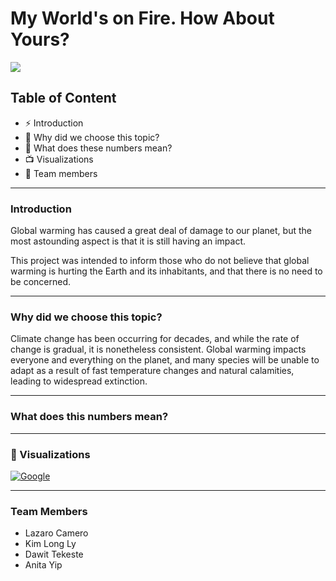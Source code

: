 # My World's on Fire. How About Yours? 


<img style="-webkit-user-select:none; display:block; margin:auto; padding:env(safe-area-inset-top) env(safe-area-inset-right) env(safe-area-inset-bottom) env(safe-area-inset-left);" src="https://www.colorado.edu/ecenter/sites/default/files/page/global-climate-change3.jpeg">

## Table of Content
- ⚡ Introduction
- 🔭 Why did we choose this topic?
- 🌱 What does these numbers mean?  
- 📺 Visualizations 
- 👯 Team members


---
### Introduction

Global warming has caused a great deal of damage to our planet, but the most astounding aspect is that it is still having an impact. 

This project was intended to inform those who do not believe that global warming is hurting the Earth and its inhabitants, and that there is no need to be concerned.

---

### Why did we choose this topic?
Climate change has been occurring for decades, and while the rate of change is gradual, it is nonetheless consistent. Global warming impacts everyone and everything on the planet, and many species will be unable to adapt as a result of fast temperature changes and natural calamities, leading to widespread extinction. 

---

### What does this numbers mean?

---
### 🧐 Visualizations

[![Google](https://img.shields.io/website?label=google.com&style=for-the-badge&url=https://codestackr.com)](https://google.com)


---
### Team Members
 
- Lazaro Camero
- Kim Long Ly
- Dawit Tekeste
- Anita Yip







